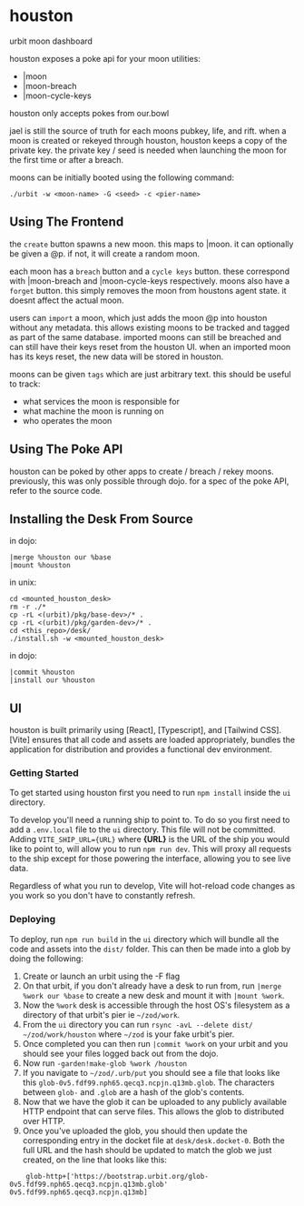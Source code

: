 # houston
urbit moon dashboard

houston exposes a poke api for your moon utilities:
 * |moon
 * |moon-breach
 * |moon-cycle-keys
 
houston only accepts pokes from our.bowl

jael is still the source of truth for each moons pubkey, life, and rift.
when a moon is created or rekeyed through houston, houston keeps a copy of the private key.
the private key / seed is needed when launching the moon for the first time or after a breach.

moons can be initially booted using the following command:

```./urbit -w <moon-name> -G <seed> -c <pier-name>```


## Using The Frontend
the ```create``` button spawns a new moon. this maps to |moon.
it can optionally be given a @p. if not, it will create a random moon.

each moon has a ```breach``` button and a ```cycle keys``` button. these correspond with |moon-breach and |moon-cycle-keys respectively.
moons also have a ```forget``` button. this simply removes the moon from houstons agent state. it doesnt affect the actual moon.

users can ```import``` a moon, which just adds the moon @p into houston without any metadata.
this allows existing moons to be tracked and tagged as part of the same database.
imported moons can still be breached and can still have their keys reset from the houston UI.
when an imported moon has its keys reset, the new data will be stored in houston.

moons can be given ```tags``` which are just arbitrary text. this should be useful to track:
 * what services the moon is responsible for
 * what machine the moon is running on
 * who operates the moon

## Using The Poke API
houston can be poked by other apps to create / breach / rekey moons. previously, this was only possible through dojo.
for a spec of the poke API, refer to the source code.



## Installing the Desk From Source
in dojo:
```
|merge %houston our %base
|mount %houston
```
in unix:
```
cd <mounted_houston_desk>
rm -r ./*
cp -rL <(urbit)/pkg/base-dev>/* .
cp -rL <(urbit)/pkg/garden-dev>/* .
cd <this_repo>/desk/
./install.sh -w <mounted_houston_desk>
```
in dojo:
```
|commit %houston
|install our %houston
```

## UI

houston is built primarily using [React], [Typescript], and [Tailwind CSS]. [Vite] ensures that all code and assets are loaded appropriately, bundles the application for distribution and provides a functional dev environment.

### Getting Started

To get started using houston first you need to run `npm install` inside the `ui` directory.

To develop you'll need a running ship to point to. To do so you first need to add a `.env.local` file to the `ui` directory. This file will not be committed. Adding `VITE_SHIP_URL={URL}` where **{URL}** is the URL of the ship you would like to point to, will allow you to run `npm run dev`. This will proxy all requests to the ship except for those powering the interface, allowing you to see live data.

Regardless of what you run to develop, Vite will hot-reload code changes as you work so you don't have to constantly refresh.

### Deploying

To deploy, run `npm run build` in the `ui` directory which will bundle all the code and assets into the `dist/` folder. This can then be made into a glob by doing the following:

1. Create or launch an urbit using the -F flag
2. On that urbit, if you don't already have a desk to run from, run `|merge %work our %base` to create a new desk and mount it with `|mount %work`.
3. Now the `%work` desk is accessible through the host OS's filesystem as a directory of that urbit's pier ie `~/zod/work`.
4. From the `ui` directory you can run `rsync -avL --delete dist/ ~/zod/work/houston` where `~/zod` is your fake urbit's pier.
5. Once completed you can then run `|commit %work` on your urbit and you should see your files logged back out from the dojo.
6. Now run `-garden!make-glob %work /houston`
7. If you navigate to `~/zod/.urb/put` you should see a file that looks like this `glob-0v5.fdf99.nph65.qecq3.ncpjn.q13mb.glob`. The characters between `glob-` and `.glob` are a hash of the glob's contents.
8. Now that we have the glob it can be uploaded to any publicly available HTTP endpoint that can serve files. This allows the glob to distributed over HTTP.
9. Once you've uploaded the glob, you should then update the corresponding entry in the docket file at `desk/desk.docket-0`. Both the full URL and the hash should be updated to match the glob we just created, on the line that looks like this:

```hoon
    glob-http+['https://bootstrap.urbit.org/glob-0v5.fdf99.nph65.qecq3.ncpjn.q13mb.glob' 0v5.fdf99.nph65.qecq3.ncpjn.q13mb]
```


